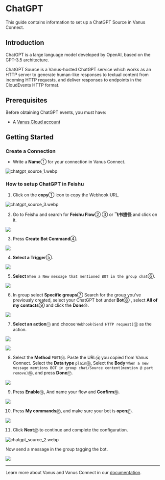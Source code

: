 # ChatGPT

This guide contains information to set up a ChatGPT Source in Vanus Connect.

## Introduction

ChatGPT is a large language model developed by OpenAI, based on the GPT-3.5 architecture.

ChatGPT Source is a Vanus-hosted ChatGPT service which works as an HTTP server to generate human-like responses to textual content from incoming HTTP requests,
and deliver responses to endpoints in the CloudEvents HTTP format.

## Prerequisites

Before obtaining ChatGPT events, you must have:

- A [Vanus Cloud account](https://cloud.vanus.ai)

## Getting Started

### Create a Connection

- Write a **Name**① for your connection in Vanus Connect.

![chatgpt_source_1.webp](images/chatgpt_source_1.webp)


### How to setup ChatGPT in Feishu

1. Click on the **copy**① icon to copy the Webhook URL.

![chatgpt_source_3.webp](images/chatgpt_source_3.webp)

2.  Go to Feishu and search for **Feishu Flow**② ③ or **飞书捷径** and click on it.

![](images/cloud_feishu_11.webp)

3.  Press **Create** **Bot Command**④.

![](images/cloud_feishu_12.webp)

4.  **Select a Trigger**⑤.

![](images/cloud_feishu_13.webp)

5.  **Select** `When a New message that mentioned BOT in the group chat`⑥.

![](images/cloud_feishu_14.webp)

6.  In group select **Specific groups**⑦ Search for the group you've previously created, select your ChatGPT bot under **Bot**⑧ , select **All of my contacts**⑨ and click the **Done**⑩.

![](images/cloud_feishu_15.webp)

7.  **Select an action**⑪  and choose `Webhook(Send HTTP request)`⑫ as the action.

![](images/cloud_feishu_16.webp)

![](images/cloud_feishu_17.webp)

8.  Select the **Method** `POST`⑬. Paste the URL⑭ you copied from Vanus Connect. Select the **Data type** `plain`⑮, Select the **Body** `When a new message mentions BOT in group chat/Source content(mention @ part remove)`⑯, and press **Done**⑰.&#x20;

![](images/cloud_feishu_18.webp)

9.  Press **Enable**⑱, And name your flow and **Confirm**⑲.

![](images/cloud_feishu_19.webp)

10. Press **My commands**⑳, and make sure your bot is **open**㉑.

![](images/cloud_feishu_20.webp)

11. Click **Next**㉒ to continue and complete the configuration.

![chatgpt_source_2.webp](images/chatgpt_source_2.webp)

Now send a message in the group tagging the bot.

![](images/cloud_feishu_21.webp)

---

Learn more about Vanus and Vanus Connect in our [documentation](https://docs.vanus.ai).
